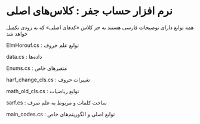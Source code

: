 # نرم افزار حساب جفر : کلاس‌های اصلی
همه توابع دارای توضیحات فارسی هستند
به جز کلاس «کدهای اصلی» که به زودی تکمیل خواهد شد

ElmHorouf.cs : توابع علم حروف

data.cs : داده‌ها

Enums.cs : متغیر‌های خاص

harf_change_cls.cs : تغییرات حروف

math_old_cls.cs : توابع ریاضیات

sarf.cs : ساخت کلمات و مربوط به علم صرف

main_codes.cs : توابع اصلی و الگوریتم‌های خاص
